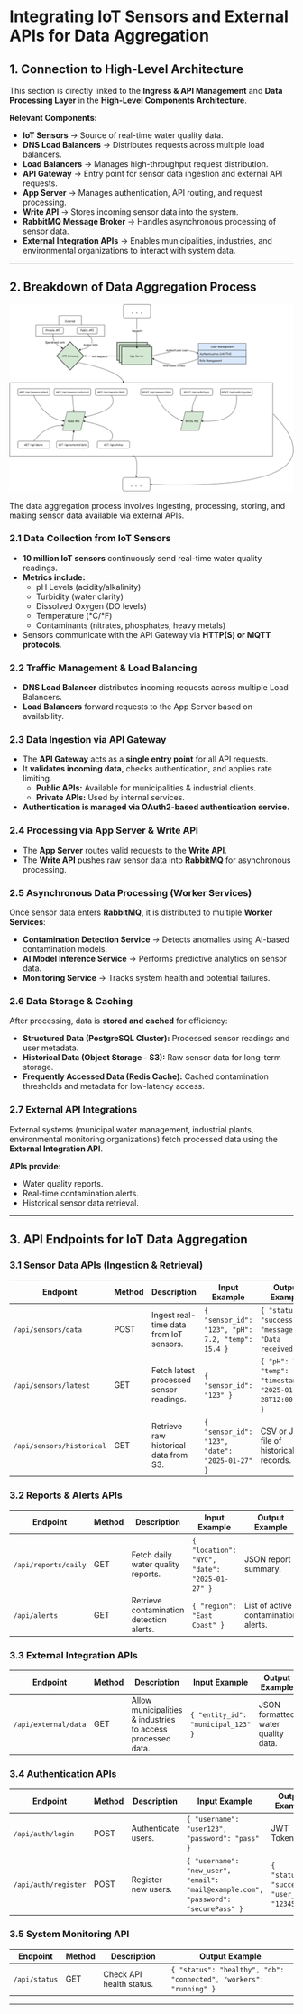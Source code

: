 # Integrating IoT Sensors and External APIs for Data Aggregation

## 1. Connection to High-Level Architecture

This section is directly linked to the **Ingress & API Management** and **Data Processing Layer** in the **High-Level Components Architecture**.

**Relevant Components:**

- **IoT Sensors** → Source of real-time water quality data.
- **DNS Load Balancers** → Distributes requests across multiple load balancers.
- **Load Balancers** → Manages high-throughput request distribution.
- **API Gateway** → Entry point for sensor data ingestion and external API requests.
- **App Server** → Manages authentication, API routing, and request processing.
- **Write API** → Stores incoming sensor data into the system.
- **RabbitMQ Message Broker** → Handles asynchronous processing of sensor data.
- **External Integration APIs** → Enables municipalities, industries, and environmental organizations to interact with system data.

---

## 2. Breakdown of Data Aggregation Process

![Integrating IoT Sensors and External APIs for Data Aggregation](../DIAGRAMS/PNG/API.png)

The data aggregation process involves ingesting, processing, storing, and making sensor data available via external APIs.

### **2.1 Data Collection from IoT Sensors**

- **10 million IoT sensors** continuously send real-time water quality readings.
- **Metrics include:**
  - pH Levels (acidity/alkalinity)
  - Turbidity (water clarity)
  - Dissolved Oxygen (DO levels)
  - Temperature (°C/°F)
  - Contaminants (nitrates, phosphates, heavy metals)
- Sensors communicate with the API Gateway via **HTTP(S) or MQTT protocols**.

### **2.2 Traffic Management & Load Balancing**

- **DNS Load Balancer** distributes incoming requests across multiple Load Balancers.
- **Load Balancers** forward requests to the App Server based on availability.

### **2.3 Data Ingestion via API Gateway**

- The **API Gateway** acts as a **single entry point** for all API requests.
- It **validates incoming data**, checks authentication, and applies rate limiting.
  - **Public APIs:** Available for municipalities & industrial clients.
  - **Private APIs:** Used by internal services.
- **Authentication is managed via OAuth2-based authentication service.**

### **2.4 Processing via App Server & Write API**

- The **App Server** routes valid requests to the **Write API**.
- The **Write API** pushes raw sensor data into **RabbitMQ** for asynchronous processing.

### **2.5 Asynchronous Data Processing (Worker Services)**

Once sensor data enters **RabbitMQ**, it is distributed to multiple **Worker Services**:

- **Contamination Detection Service** → Detects anomalies using AI-based contamination models.
- **AI Model Inference Service** → Performs predictive analytics on sensor data.
- **Monitoring Service** → Tracks system health and potential failures.

### **2.6 Data Storage & Caching**

After processing, data is **stored and cached** for efficiency:

- **Structured Data (PostgreSQL Cluster):** Processed sensor readings and user metadata.
- **Historical Data (Object Storage - S3):** Raw sensor data for long-term storage.
- **Frequently Accessed Data (Redis Cache):** Cached contamination thresholds and metadata for low-latency access.

### **2.7 External API Integrations**

External systems (municipal water management, industrial plants, environmental monitoring organizations) fetch processed data using the **External Integration API**.

**APIs provide:**

- Water quality reports.
- Real-time contamination alerts.
- Historical sensor data retrieval.

---

## 3. API Endpoints for IoT Data Aggregation

### **3.1 Sensor Data APIs (Ingestion & Retrieval)**

| Endpoint               | Method | Description                                 | Input Example | Output Example |
|------------------------|--------|---------------------------------------------|---------------|----------------|
| `/api/sensors/data`   | POST   | Ingest real-time data from IoT sensors.    | `{ "sensor_id": "123", "pH": 7.2, "temp": 15.4 }` | `{ "status": "success", "message": "Data received" }` |
| `/api/sensors/latest` | GET    | Fetch latest processed sensor readings.     | `{ "sensor_id": "123" }` | `{ "pH": 7.1, "temp": 15.2, "timestamp": "2025-01-28T12:00:00Z" }` |
| `/api/sensors/historical` | GET  | Retrieve raw historical data from S3.      | `{ "sensor_id": "123", "date": "2025-01-27" }` | CSV or JSON file of historical records. |

### **3.2 Reports & Alerts APIs**

| Endpoint          | Method | Description                             | Input Example | Output Example |
|------------------|--------|----------------------------------------|---------------|----------------|
| `/api/reports/daily` | GET  | Fetch daily water quality reports.    | `{ "location": "NYC", "date": "2025-01-27" }` | JSON report summary. |
| `/api/alerts`    | GET    | Retrieve contamination detection alerts. | `{ "region": "East Coast" }` | List of active contamination alerts. |

### **3.3 External Integration APIs**

| Endpoint         | Method | Description                                | Input Example | Output Example |
|-----------------|--------|--------------------------------------------|---------------|----------------|
| `/api/external/data` | GET | Allow municipalities & industries to access processed data. | `{ "entity_id": "municipal_123" }` | JSON formatted water quality data. |

### **3.4 Authentication APIs**

| Endpoint         | Method | Description            | Input Example | Output Example |
|-----------------|--------|------------------------|---------------|----------------|
| `/api/auth/login` | POST | Authenticate users. | `{ "username": "user123", "password": "pass" }` | JWT Token |
| `/api/auth/register` | POST | Register new users. | `{ "username": "new_user", "email": "mail@example.com", "password": "securePass" }` | `{ "status": "success", "user_id": "12345" }` |

### **3.5 System Monitoring API**

| Endpoint         | Method | Description            | Output Example |
|-----------------|--------|------------------------|----------------|
| `/api/status`   | GET    | Check API health status. | `{ "status": "healthy", "db": "connected", "workers": "running" }` |

---
